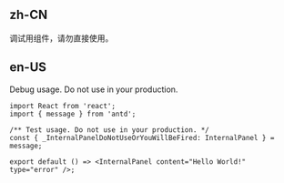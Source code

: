 ## zh-CN

调试用组件，请勿直接使用。

## en-US

Debug usage. Do not use in your production.
```tsx
import React from 'react';
import { message } from 'antd';

/** Test usage. Do not use in your production. */
const { _InternalPanelDoNotUseOrYouWillBeFired: InternalPanel } = message;

export default () => <InternalPanel content="Hello World!" type="error" />;
```
